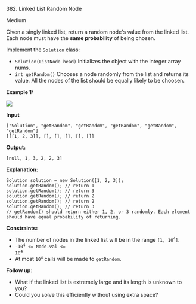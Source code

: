 ﻿382\. Linked List Random Node

Medium

Given a singly linked list, return a random node's value from the linked list. Each node must have the **same probability** of being chosen.

Implement the `Solution` class:

*   `Solution(ListNode head)` Initializes the object with the integer array nums.
*   `int getRandom()` Chooses a node randomly from the list and returns its value. All the nodes of the list should be equally likely to be choosen.

**Example 1:**

![](https://assets.leetcode.com/uploads/2021/03/16/getrand-linked-list.jpg)

**Input** 

    ["Solution", "getRandom", "getRandom", "getRandom", "getRandom", "getRandom"] 
    [[[1, 2, 3]], [], [], [], [], []]

**Output:** 

    [null, 1, 3, 2, 2, 3]

**Explanation:**

    Solution solution = new Solution([1, 2, 3]); 
    solution.getRandom(); // return 1 
    solution.getRandom(); // return 3 
    solution.getRandom(); // return 2 
    solution.getRandom(); // return 2 
    solution.getRandom(); // return 3 
    // getRandom() should return either 1, 2, or 3 randomly. Each element should have equal probability of returning.

**Constraints:**

*   The number of nodes in the linked list will be in the range <code>[1, 10<sup>4</sup>]</code>.
*   <code>-10<sup>4</sup> <= Node.val <= 10<sup>4</sup></code>
*   At most <code>10<sup>4</sup></code> calls will be made to `getRandom`.

**Follow up:**

*   What if the linked list is extremely large and its length is unknown to you?
*   Could you solve this efficiently without using extra space?
